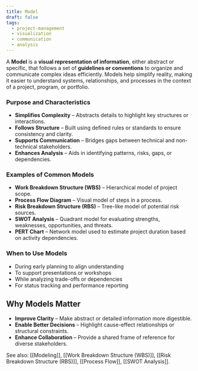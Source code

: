 ```yaml
---
title: Model  
draft: false  
tags:  
  - project-management  
  - visualization  
  - communication  
  - analysis  
---
```


A **Model** is a **visual representation of information**, either abstract or specific, that follows a set of **guidelines or conventions** to organize and communicate complex ideas efficiently. Models help simplify reality, making it easier to understand systems, relationships, and processes in the context of a project, program, or portfolio.

### **Purpose and Characteristics**
- **Simplifies Complexity** – Abstracts details to highlight key structures or interactions.
- **Follows Structure** – Built using defined rules or standards to ensure consistency and clarity.
- **Supports Communication** – Bridges gaps between technical and non-technical stakeholders.
- **Enhances Analysis** – Aids in identifying patterns, risks, gaps, or dependencies.

### **Examples of Common Models**
- **Work Breakdown Structure (WBS)** – Hierarchical model of project scope.
- **Process Flow Diagram** – Visual model of steps in a process.
- **Risk Breakdown Structure (RBS)** – Tree-like model of potential risk sources.
- **SWOT Analysis** – Quadrant model for evaluating strengths, weaknesses, opportunities, and threats.
- **PERT Chart** – Network model used to estimate project duration based on activity dependencies.

### **When to Use Models**
- During early planning to align understanding
- To support presentations or workshops
- While analyzing trade-offs or dependencies
- For status tracking and performance reporting

## Why Models Matter

- **Improve Clarity** – Make abstract or detailed information more digestible.
- **Enable Better Decisions** – Highlight cause-effect relationships or structural constraints.
- **Enhance Collaboration** – Provide a shared frame of reference for diverse stakeholders.

See also: [[Modeling]], [[Work Breakdown Structure (WBS)]], [[Risk Breakdown Structure (RBS)]], [[Process Flow]], [[SWOT Analysis]].
